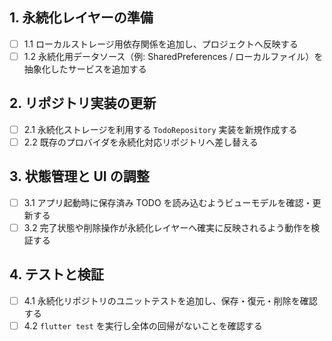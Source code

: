 ## 1. 永続化レイヤーの準備
- [ ] 1.1 ローカルストレージ用依存関係を追加し、プロジェクトへ反映する
- [ ] 1.2 永続化用データソース（例: SharedPreferences / ローカルファイル）を抽象化したサービスを追加する

## 2. リポジトリ実装の更新
- [ ] 2.1 永続化ストレージを利用する `TodoRepository` 実装を新規作成する
- [ ] 2.2 既存のプロバイダを永続化対応リポジトリへ差し替える

## 3. 状態管理と UI の調整
- [ ] 3.1 アプリ起動時に保存済み TODO を読み込むようビューモデルを確認・更新する
- [ ] 3.2 完了状態や削除操作が永続化レイヤーへ確実に反映されるよう動作を検証する

## 4. テストと検証
- [ ] 4.1 永続化リポジトリのユニットテストを追加し、保存・復元・削除を確認する
- [ ] 4.2 `flutter test` を実行し全体の回帰がないことを確認する
